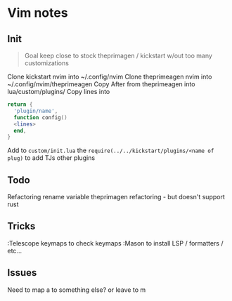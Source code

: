 # Vim notes

## Init

> Goal keep close to stock theprimagen / kickstart w/out too many customizations

Clone kickstart nvim into ~/.config/nvim
Clone theprimeagen nvim into ~/.config/nvim/theprimeagen
Copy After from theprimeagen into lua/custom/plugins/<filename>
Copy lines into

```lua
return {
  'plugin/name',
  function config()
  <lines>
  end,
}
```

Add to `custom/init.lua` the `require(../../kickstart/plugins/<name of plug)` to add TJs other plugins

## Todo

Refactoring rename variable
theprimagen refactoring - but doesn't support rust

## Tricks

:Telescope keymaps to check keymaps
:Mason to install LSP / formatters / etc...

## Issues

Need to map <leader>a to something else? or leave to m
